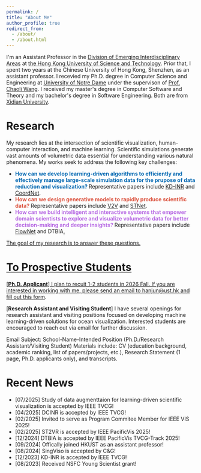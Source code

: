 ```yaml
---
permalink: /
title: "About Me"
author_profile: true
redirect_from: 
  - /about/
  - /about.html
---
```


I'm an Assistant Professor in the [Division of Emerging Interdisciplinary Areas](https://emia.hkust.edu.hk) at [the Hong Kong University of Science and Technology](https://hkust.edu.hk/). Prior that, I spent two years at the Chinese University of Hong Kong, Shenzhen, as an assistant professor. I recevied my Ph.D. degree in Computer Science and Engineering at [University of Notre Dame](https://www.nd.edu/) under the supervison of [Prof. Chaoli Wang](https://sites.nd.edu/chaoli-wang/). I received my master's degree in Computer Software and Theory and my bachelor's degree in Software Engineering. Both are from [Xidian University](https://en.xidian.edu.cn).

<h1 id='research'>Research</h1>
My research lies at the intersection of scientific visualization, human-computer interaction, and machine learning. Scientific simulations generate vast amounts of volumetric data essential for understanding various natural phenomena. My works seek to address the following key challenges:
<ul>
<li> <span style="color: #0067B1; font-weight: bold;"> How can we develop learning-driven algorithms to efficiently and effectively manage large-scale simulation data for the prupose of data reduction and visualization? </span> Representative papers include <a href='https://ieeexplore.ieee.org/abstract/document/10371224/'>KD-INR</a> and <a href='https://ieeexplore.ieee.org/abstract/document/9852325/'>CoordNet</a>. </li>
<li> <span style="color: #DC5541; font-weight: bold;"> How can we design generative models to rapidly produce scientific data? </span> Representative papers include <a href='https://ieeexplore.ieee.org/document/9230431/'>V2V</a> and <a href='https://ieeexplore.ieee.org/document/9552857/'>STNet</a>. </li>
<li><span style="color: #B86CE4; font-weight: bold;"> How can we build intelligent and interactive systems that empower domain scientists to explore and visualize volumetric data for better decision-making and deeper insights? </span> Representative papers include <a href='https://ieeexplore.ieee.org/abstract/document/8532319'>FlowNet</a> and DTBIA<a href='https://ieeexplore.ieee.org/abstract/document/10988699'>. </li>
</ul>
The goal of my research is to answer these questions.

<h1 id="students">To Prospective Students</h1>
[<b>Ph.D. Applicant</b>] I plan to recuit 1-2 students in 2026 Fall. If you are interested in working with me, please send an email to hanjun@ust.hk and fill out this <a href='https://forms.gle/FBWqxbXtYLyB9Rkw9'>form</a>. 
<br />

[<b>Research Assistant and Visiting Student</b>] I have several openings for research assistant and visiting positions focused on developing machine learning-driven solutions for ocean visualization. Interested students are encouraged to reach out via email for further discussion.
<br />

Email Subject: School-Name-Intended Position (Ph.D./Research Assistant/Visiting Student)
Materials include: CV (education background, academic ranking, list of papers/projects, etc.), Research Statement (1 page, Ph.D. applicants only), and transcripts.

<h1 id="recent-news">Recent News</h1>
<ul> 
  <li>[07/2025] Study of data augmenttaion for learning-driven scientific visualization is accepted by IEEE TVCG!</li>
  <li>[04/2025] DCINR is accepted by IEEE TVCG!</li>
  <li>[02/2025] Invited to serve as Program Commitee Member for IEEE VIS 2025!</li>
  <li>[02/2025] ST2VR is accepted by IEEE PacificVis 2025!</li>
  <li>[12/2024] DTBIA is accepted by IEEE PacificVis TVCG-Track 2025!</li>
  <li>[09/2024] Offically joined HKUST as an assistant professor!</li>
  <li>[08/2024] SingViso is accepted by C&G!</li>
  <li>[12/2023] KD-INR is accepted by IEEE TVCG!</li>
  <li>[08/2023] Received NSFC Young Scientist grant!</li>
</ul>

